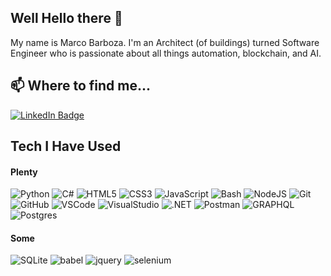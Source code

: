 ## Well Hello there 👋

My name is Marco Barboza. I'm an Architect (of buildings) turned Software Engineer who is passionate about all things automation, blockchain, and AI.

## 📫 Where to find me...
<a href="https://www.linkedin.com/in/marco-barboza">
    <img src="https://img.shields.io/badge/LinkedIn-blue?tab=followers?logo=linkedin&style=for-the-badge" alt="LinkedIn Badge" />
</a>

## Tech I Have Used

#### Plenty

![Python](https://img.shields.io/badge/PYTHON-3776AB.svg?&style=for-the-badge&logo=python&logoColor=white)
![C#](https://img.shields.io/badge/CSHARP-512BD4.svg?&style=for-the-badge&logo=csharp&logoColor=white)
![HTML5](https://img.shields.io/badge/HTML5-E34F26.svg?&style=for-the-badge&logo=html5&logoColor=white)
![CSS3](https://img.shields.io/badge/CSS3-%231572B6.svg?&style=for-the-badge&logo=css3&logoColor=white)
![JavaScript](https://img.shields.io/badge/JAVASCRIPT-F7DF1E.svg?&style=for-the-badge&logo=javascript&logoColor=323330)
![Bash](https://img.shields.io/badge/Bash-666666.svg?&style=for-the-badge&logo=PowerShell&logoColor=white)
![NodeJS](https://img.shields.io/badge/NODEJS-339933.svg?&style=for-the-badge&logo=node.js&logoColor=white)
![Git](https://img.shields.io/badge/GIT-%23F05033.svg?&style=for-the-badge&logo=git&logoColor=white)
![GitHub](https://img.shields.io/badge/GITHUB-121011.svg?&style=for-the-badge&logo=github&logoColor=white)
![VSCode](https://img.shields.io/badge/vscode-007ACC.svg?style=for-the-badge&logo=visualstudiocode&logoColor=white)
![VisualStudio](https://img.shields.io/badge/visual%20studio-9210BA.svg?style=for-the-badge&logo=visualstudio&logoColor=white)
![.NET](https://img.shields.io/badge/dotnet-512BD4.svg?style=for-the-badge&logo=dotnet&logoColor=white)
![Postman](https://img.shields.io/badge/postman-FF6C37.svg?style=for-the-badge&logo=postman&logoColor=white)
![GRAPHQL](https://img.shields.io/badge/GRAPHQL-E10098.svg?&style=for-the-badge&logo=graphql&logoColor=white)
![Postgres](https://img.shields.io/badge/POSTGRES-316192.svg?&style=for-the-badge&logo=postgresql&logoColor=white)

#### Some

![SQLite](https://img.shields.io/badge/SQLITE-003B57.svg?&style=for-the-badge&logo=sqlite&logoColor=white)
![babel](https://img.shields.io/badge/babel-F9DC3E.svg?style=for-the-badge&logo=babel&logoColor=black)
![jquery](https://img.shields.io/badge/jquery-0769AD.svg?style=for-the-badge&logo=jquery&logoColor=white)
![selenium](https://img.shields.io/badge/selenium-52b73c.svg?style=for-the-badge&logo=selenium&logoColor=white)

<!--
**barboxinha/barboxinha** is a ✨ _special_ ✨ repository because its `README.md` (this file) appears on your GitHub profile.

Here are some ideas to get you started:

- 🔭 I’m currently working on ...
- 🌱 I’m currently learning ...
- 👯 I’m looking to collaborate on ...
- 🤔 I’m looking for help with ...
- 💬 Ask me about ...
- 📫 How to reach me: ...
- 😄 Pronouns: ...
- ⚡ Fun fact: ...
-->

